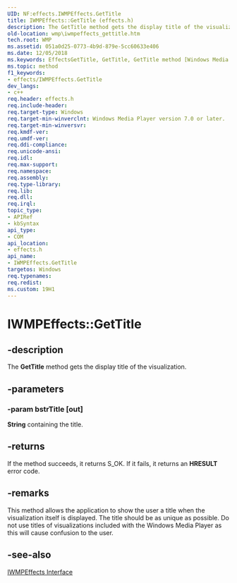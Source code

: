 ```yaml
---
UID: NF:effects.IWMPEffects.GetTitle
title: IWMPEffects::GetTitle (effects.h)
description: The GetTitle method gets the display title of the visualization.
old-location: wmp\iwmpeffects_gettitle.htm
tech.root: WMP
ms.assetid: 051a0d25-0773-4b9d-879e-5cc60633e406
ms.date: 12/05/2018
ms.keywords: EffectsGetTitle, GetTitle, GetTitle method [Windows Media Player], GetTitle method [Windows Media Player],IWMPEffects interface, IWMPEffects interface [Windows Media Player],GetTitle method, IWMPEffects.GetTitle, IWMPEffects::GetTitle, effects/IWMPEffects::GetTitle, wmp.iwmpeffects_gettitle
ms.topic: method
f1_keywords:
- effects/IWMPEffects.GetTitle
dev_langs:
- c++
req.header: effects.h
req.include-header: 
req.target-type: Windows
req.target-min-winverclnt: Windows Media Player version 7.0 or later.
req.target-min-winversvr: 
req.kmdf-ver: 
req.umdf-ver: 
req.ddi-compliance: 
req.unicode-ansi: 
req.idl: 
req.max-support: 
req.namespace: 
req.assembly: 
req.type-library: 
req.lib: 
req.dll: 
req.irql: 
topic_type:
- APIRef
- kbSyntax
api_type:
- COM
api_location:
- effects.h
api_name:
- IWMPEffects.GetTitle
targetos: Windows
req.typenames: 
req.redist: 
ms.custom: 19H1
---
```


# IWMPEffects::GetTitle


## -description



The <b>GetTitle</b> method gets the display title of the visualization.




## -parameters




### -param bstrTitle [out]

<b>String</b> containing the title.


## -returns



If the method succeeds, it returns S_OK. If it fails, it returns an <b>HRESULT</b> error code.




## -remarks



This method allows the application to show the user a title when the visualization itself is displayed. The title should be as unique as possible. Do not use titles of visualizations included with the Windows Media Player as this will cause confusion to the user.




## -see-also




<a href="https://docs.microsoft.com/windows/desktop/api/effects/nn-effects-iwmpeffects">IWMPEffects Interface</a>
 

 

